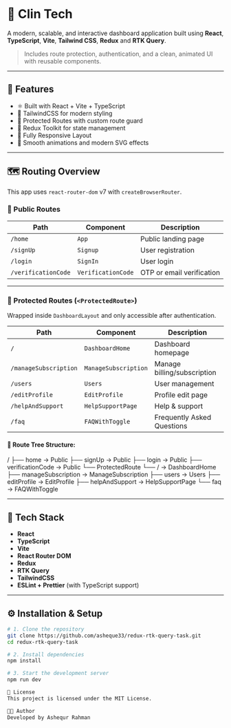 # 🧠 Clin Tech

A modern, scalable, and interactive dashboard application built using **React**, **TypeScript**, **Vite**, **Tailwind CSS**, **Redux** and **RTK Query**.

> Includes route protection, authentication, and a clean, animated UI with reusable components.

---

## 🚀 Features

- ⚛️ Built with React + Vite + TypeScript
- 🎨 TailwindCSS for modern styling
- 🔐 Protected Routes with custom route guard
- 🔁 Redux Toolkit for state management
- 📱 Fully Responsive Layout
- 🌙 Smooth animations and modern SVG effects

---

## 🗺️ Routing Overview

This app uses `react-router-dom` v7 with `createBrowserRouter`.

### 📂 Public Routes

| Path                | Component              | Description                  |
|---------------------|------------------------|------------------------------|
| `/home`             | `App`                  | Public landing page          |
| `/signUp`           | `Signup`               | User registration            |
| `/login`            | `SignIn`               | User login                   |
| `/verificationCode` | `VerificationCode`     | OTP or email verification    |

---

### 🔐 Protected Routes (`<ProtectedRoute>`)

Wrapped inside `DashboardLayout` and only accessible after authentication.

| Path                 | Component             | Description                  |
|----------------------|------------------------|------------------------------|
| `/`                  | `DashboardHome`       | Dashboard homepage           |
| `/manageSubscription` | `ManageSubscription` | Manage billing/subscription  |
| `/users`            | `Users`               | User management              |
| `/editProfile`      | `EditProfile`         | Profile edit page            |
| `/helpAndSupport`   | `HelpSupportPage`     | Help & support               |
| `/faq`              | `FAQWithToggle`       | Frequently Asked Questions   |

#### 📌 Route Tree Structure:
/
├── home → Public
├── signUp → Public
├── login → Public
├── verificationCode → Public
└── ProtectedRoute
└── / → DashboardHome
├── manageSubscription → ManageSubscription
├── users → Users
├── editProfile → EditProfile
├── helpAndSupport → HelpSupportPage
└── faq → FAQWithToggle


---

## 🧱 Tech Stack

- **React**
- **TypeScript**
- **Vite**
- **React Router DOM**
- **Redux**
- **RTK Query**
- **TailwindCSS**
- **ESLint + Prettier** (with TypeScript support)

---

## ⚙️ Installation & Setup

```bash
# 1. Clone the repository
git clone https://github.com/asheque33/redux-rtk-query-task.git
cd redux-rtk-query-task

# 2. Install dependencies
npm install

# 3. Start the development server
npm run dev

📜 License
This project is licensed under the MIT License.

👨‍💻 Author
Developed by Ashequr Rahman


